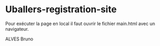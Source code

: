 # Uballers-registration-site

Pour exécuter la page en local il faut ouvrir le fichier main.html avec un navigateur.

ALVES Bruno
